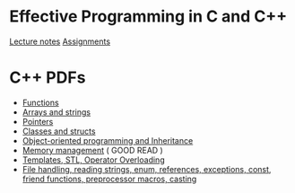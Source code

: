 Effective Programming in C and C++
==================================

[Lecture notes](http://ocw.mit.edu/courses/electrical-engineering-and-computer-science/6-s096-effective-programming-in-c-and-c-january-iap-2014/lecture-notes/)
 [Assignments](http://ocw.mit.edu/courses/electrical-engineering-and-computer-science/6-s096-effective-programming-in-c-and-c-january-iap-2014/assignments/)

# C++ PDFs
* [Functions](http://ocw.mit.edu/courses/electrical-engineering-and-computer-science/6-096-introduction-to-c-january-iap-2011/lecture-notes/MIT6_096IAP11_lec03.pdf)
* [Arrays and strings](http://ocw.mit.edu/courses/electrical-engineering-and-computer-science/6-096-introduction-to-c-january-iap-2011/lecture-notes/MIT6_096IAP11_lec04.pdf)
* [Pointers](http://ocw.mit.edu/courses/electrical-engineering-and-computer-science/6-096-introduction-to-c-january-iap-2011/lecture-notes/MIT6_096IAP11_lec05.pdf)
* [Classes and structs](http://ocw.mit.edu/courses/electrical-engineering-and-computer-science/6-096-introduction-to-c-january-iap-2011/lecture-notes/MIT6_096IAP11_lec06.pdf)
* [Object-oriented programming and Inheritance](http://ocw.mit.edu/courses/electrical-engineering-and-computer-science/6-096-introduction-to-c-january-iap-2011/lecture-notes/MIT6_096IAP11_lec07.pdf)
* [Memory management](http://ocw.mit.edu/courses/electrical-engineering-and-computer-science/6-096-introduction-to-c-january-iap-2011/lecture-notes/MIT6_096IAP11_lec08.pdf) ( GOOD READ )
* [Templates, STL, Operator Overloading](http://ocw.mit.edu/courses/electrical-engineering-and-computer-science/6-096-introduction-to-c-january-iap-2011/lecture-notes/MIT6_096IAP11_lec09.pdf)
* [File handling, reading strings, enum, references, exceptions, const, friend functions, preprocessor macros, casting](http://ocw.mit.edu/courses/electrical-engineering-and-computer-science/6-096-introduction-to-c-january-iap-2011/lecture-notes/MIT6_096IAP11_lec10.pdf)
